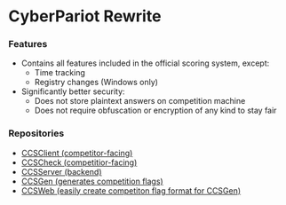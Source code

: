 # CyberPariot Rewrite

### Features
* Contains all features included in the official scoring system, except:
  * Time tracking
  * Registry changes (Windows only)
* Significantly better security:
  * Does not store plaintext answers on competition machine
  * Does not require obfuscation or encryption of any kind to stay fair


### Repositories
* [CCSClient (competitor-facing)](https://github.com/matteopolak/ccsclient)
* [CCSCheck (competitior-facing)](https://github.com/matteopolak/ccscheck)
* [CCSServer (backend)](https://github.com/matteopolak/ccsserver)
* [CCSGen (generates competition flags)](https://github.com/matteopolak/ccsgen)
* [CCSWeb (easily create competiton flag format for CCSGen)](https://github.com/matteopolak/ccsweb)
